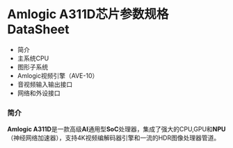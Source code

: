 # Amlogic A311D芯片参数规格DataSheet

- 简介
- 主系统CPU
- 图形子系统
- Amlogic视频引擎（AVE-10）
- 音视频输入输出接口
- 网络和外设接口

### 简介

**Amlogic A311D**是一款高级**AI**通用型**SoC**处理器，集成了强大的CPU,GPU和**NPU**（神经网络加速器），支持4K视频编解码器引擎和一流的HDR图像处理器管道。

